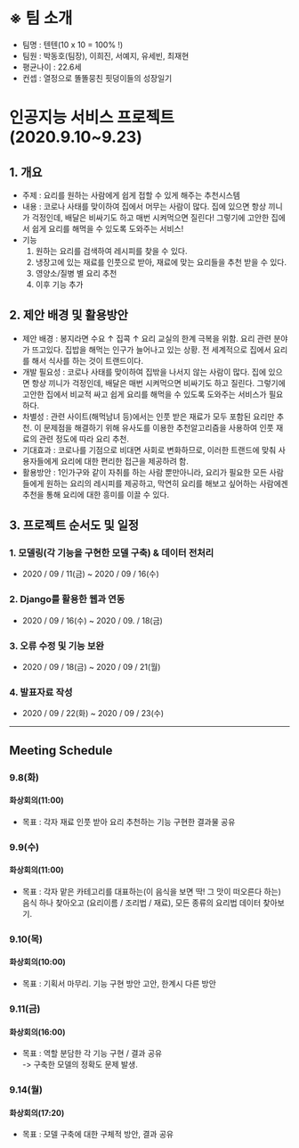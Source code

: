 # ※ 팀 소개
- 팀명 : 텐텐(10 x 10 = 100% !)
- 팀원 : 박동호(팀장), 이희진, 서예지, 유세빈, 최재현
- 평균나이 : 22.6세
- 컨셉 : 열정으로 똘똘뭉친 핏덩이들의 성장일기

# 인공지능 서비스 프로젝트 (2020.9.10~9.23)

## 1. 개요
- 주제 : 요리를 원하는 사람에게 쉽게 접할 수 있게 해주는 추천시스템
- 내용 : 코로나 사태를 맞이하여 집에서 머무는 사람이 많다. 집에 있으면 항상 끼니가 걱정인데, 배달은 비싸기도 하고 매번 시켜먹으면 질린다! 그렇기에 고안한 집에서 쉽게 요리를 해먹을 수 있도록 도와주는 서비스!
- 기능
  1. 원하는 요리를 검색하여 레시피를 찾을 수 있다.
  2. 냉장고에 있는 재료를 인풋으로 받아, 재료에 맞는 요리들을 추천 받을 수 있다.
  3. 영양소/질병 별 요리 추천
  4. 이후 기능 추가

## 2. 제안 배경 및 활용방안
- 제안 배경 : 봉지라면 수요 ↑ 집콕 ↑ 요리 교실의 한계 극복을 위함. 요리 관련 분야가 뜨고있다. 집밥을 해먹는 인구가 늘어나고 있는 상황. 전 세계적으로 집에서 요리를 해서 식사를 하는 것이 트랜드이다.
- 개발 필요성 : 코로나 사태를 맞이하여 집밖을 나서지 않는 사람이 많다. 집에 있으면 항상 끼니가 걱정인데, 배달은 매번 시켜먹으면 비싸기도 하고 질린다. 그렇기에 고안한 집에서 비교적 싸고 쉽게 요리를 해먹을 수 있도록 도와주는 서비스가 필요하다.
- 차별성 : 관련 사이트(해먹남녀 등)에서는 인풋 받은 재료가 모두 포함된 요리만 추천. 이 문제점을 해결하기 위해 유사도를 이용한 추천알고리즘을 사용하여 인풋 재료의 관련 정도에 따라 요리 추천.
- 기대효과 : 코로나를 기점으로 비대면 사회로 변화하므로, 이러한 트랜드에 맞춰 사용자들에게 요리에 대한 편리한 접근을 제공하려 함.
- 활용방안 : 1인가구와 같이 자취를 하는 사람 뿐만아니라, 요리가 필요한 모든 사람들에게 원하는 요리의 레시피를 제공하고, 막연히 요리를 해보고 싶어하는 사람에겐 추천을 통해 요리에 대한 흥미를 이끌 수 있다.

## 3. 프로젝트 순서도 및 일정

### 1. 모델링(각 기능을 구현한 모델 구축) & 데이터 전처리
- 2020 / 09 / 11(금) ~ 2020 / 09 / 16(수)
### 2. Django를 활용한 웹과 연동
- 2020 / 09 / 16(수) ~ 2020 / 09. / 18(금)
### 3. 오류 수정 및 기능 보완
- 2020 / 09 / 18(금) ~ 2020 / 09 / 21(월)
### 4. 발표자료 작성
- 2020 / 09 / 22(화) ~ 2020 / 09 / 23(수)
  
- - -

## Meeting Schedule
### 9.8(화)
#### 화상회의(11:00)
- 목표 : 각자 재료 인풋 받아 요리 추천하는 기능 구현한 결과물 공유

### 9.9(수)
#### 화상회의(11:00)
- 목표 : 각자 맡은 카테고리를 대표하는(이 음식을 보면 딱! 그 맛이 떠오른다 하는) 음식 하나 찾아오고 (요리이름 / 조리법 / 재료), 모든 종류의 요리법 데이터 찾아보기.

### 9.10(목)
#### 화상회의(10:00)
- 목표 : 기획서 마무리. 기능 구현 방안 고안, 한계시 다른 방안

### 9.11(금)
#### 화상회의(16:00)
- 목표 : 역할 분담한 각 기능 구현 / 결과 공유  
-> 구축한 모델의 정확도 문제 발생.

### 9.14(월)
#### 화상회의(17:20)
- 목표 : 모델 구축에 대한 구체적 방안, 결과 공유
